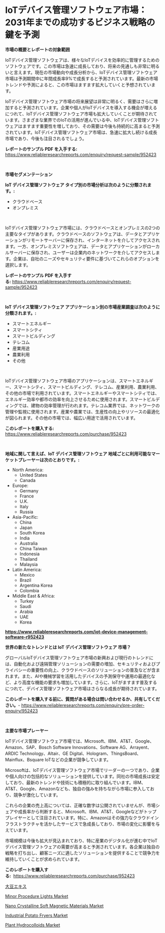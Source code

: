 <p><h1>IoTデバイス管理ソフトウェア市場：2031年までの成功するビジネス戦略の鍵を予測</h1></p><p><strong>市場の概要とレポートの対象範囲</strong></p>
<p><p>IoTデバイス管理ソフトウェアは、様々なIoTデバイスを効率的に管理するためのソフトウェアです。この市場は急速に成長しており、将来の見通しも非常に明るいと言えます。現在の市場動向や成長分析から、IoTデバイス管理ソフトウェア市場は予測期間中に年間成長率9%で成長すると予測されています。最新の市場トレンドや予測によると、この市場はますます拡大していくと予想されています。</p><p>IoTデバイス管理ソフトウェア市場の将来展望は非常に明るく、需要はさらに増加すると予測されています。企業や個人がIoTデバイスを導入する機会が増えるにつれて、IoTデバイス管理ソフトウェア市場も拡大していくことが期待されています。さまざまな業界でのIoTの活用が進んでいる中、IoTデバイス管理ソフトウェアはますます重要性を増しており、その需要は今後も持続的に高まると予測されています。IoTデバイス管理ソフトウェア市場は、急速に拡大し続ける成長市場であり、今後も注目されるでしょう。</p></p>
<p><strong>レポートのサンプル PDF を入手する:</strong> <a href="https://www.reliableresearchreports.com/enquiry/request-sample/952423">https://www.reliableresearchreports.com/enquiry/request-sample/952423</a></p>
<p>&nbsp;</p>
<p><strong>市場セグメンテーション</strong></p>
<p><strong>IoT デバイス管理ソフトウェア タイプ別の市場分析は次のように分類されます。:</strong></p>
<p><ul><li>クラウドベース</li><li>オンプレミス</li></ul></p>
<p>&nbsp;</p>
<p><p>IoTデバイス管理ソフトウェア市場には、クラウドベースとオンプレミスの2つの主要なタイプがあります。クラウドベースのソフトウェアは、データとアプリケーションがリモートサーバーに保存され、インターネットを介してアクセスされます。一方、オンプレミスソフトウェアは、データとアプリケーションがローカルサーバーに保存され、ユーザーは企業内のネットワークを介してアクセスします。企業は、自社のニーズやセキュリティ要件に基づいてこれらのオプションを選択します。</p></p>
<p><strong>レポートのサンプル PDF を入手する:</strong>&nbsp;<a href="https://www.reliableresearchreports.com/enquiry/request-sample/952423">https://www.reliableresearchreports.com/enquiry/request-sample/952423</a></p>
<p>&nbsp;</p>
<p><strong> IoT デバイス管理ソフトウェア アプリケーション別の市場産業調査は次のように分類されます。:</strong></p>
<p><ul><li>スマートエネルギー</li><li>スマートシティ</li><li>スマートビルディング</li><li>テレコム</li><li>産業用途</li><li>農業利用</li><li>その他</li></ul></p>
<p>&nbsp;</p>
<p><p>IoTデバイス管理ソフトウェア市場のアプリケーションは、スマートエネルギー、スマートシティ、スマートビルディング、テレコム、産業利用、農業利用、その他の市場で利用されています。スマートエネルギーやスマートシティでは、エネルギー効率や都市の効率を向上させるために使用されます。スマートビルディングでは、建物の効率管理が行われます。テレコム業界では、ネットワークの管理や監視に使用されます。産業や農業では、生産性の向上やリソースの最適化が図られます。その他の市場では、幅広い用途で活用されています。</p></p>
<p><strong>このレポートを購入する:</strong>&nbsp; <a href="https://www.reliableresearchreports.com/purchase/952423">https://www.reliableresearchreports.com/purchase/952423</a></p>
<p>&nbsp;</p>
<p><strong>地域に関して言えば、IoT デバイス管理ソフトウェア 地域ごとに利用可能なマーケットプレーヤーは次のとおりです。:</strong></p>
<p><ul>
    <li>
        North America:
        <ul>
            <li>United States</li>
            <li>Canada</li>
        </ul>
    </li>
    <li>
        Europe:
        <ul>
            <li>Germany</li>
            <li>France</li>
            <li>U.K.</li>
            <li>Italy</li>
            <li>Russia</li>
        </ul>
    </li>
    <li>
        Asia-Pacific:
        <ul>
            <li>China</li>
            <li>Japan</li>
            <li>South Korea</li>
            <li>India</li>
            <li>Australia</li>
            <li>China Taiwan</li>
            <li>Indonesia</li>
            <li>Thailand</li>
            <li>Malaysia</li>
        </ul>
    </li>
    <li>
        Latin America:
        <ul>
            <li>Mexico</li>
            <li>Brazil</li>
            <li>Argentina Korea</li>
            <li>Colombia</li>
        </ul>
    </li>
    <li>
        Middle East & Africa:
        <ul>
            <li>Turkey</li>
            <li>Saudi</li>
            <li>Arabia</li>
            <li>UAE</li>
            <li>Korea</li>
        </ul>
    </li>
    </ul></p>
<p><strong><a href="https://www.reliableresearchreports.com/iot-device-management-software-r952423">https://www.reliableresearchreports.com/iot-device-management-software-r952423</a></strong>&nbsp;</p>
<p><strong>世界の新たなトレンドとは IoT デバイス管理ソフトウェア 市場？</strong></p>
<p><p>グローバルIoTデバイス管理ソフトウェア市場の新興および現行のトレンドには、自動化および遠隔管理ソリューションの需要の増加、セキュリティおよびプライバシーの重要性の向上、クラウドベースのソリューションの普及などが含まれます。また、AIや機械学習を活用したデバイスの予測保守や運用の最適化など、より高度な機能の要求も増加しています。さらに、IoTがますます普及するにつれて、デバイス管理ソフトウェア市場はさらなる成長が期待されています。</p></p>
<p><strong>このレポートを購入する前に、質問がある場合は問い合わせるか、共有してください。</strong>- <a href="https://www.reliableresearchreports.com/enquiry/pre-order-enquiry/952423">https://www.reliableresearchreports.com/enquiry/pre-order-enquiry/952423</a></p>
<p>&nbsp;</p>
<p><strong>主要な市場プレーヤー</strong></p>
<p><p>IoTデバイス管理ソフトウェア市場では、Microsoft、IBM、AT&T、Google、Amazon、SAP、Bosch Software Innovations、Software AG、Arrayent、ARDIC Technology、Altair、GE Digital、Hologram、ThingsBoard、Mainflux、Bsquare IoTなどの企業が競争しています。</p><p>Microsoftは、IoTデバイス管理ソフトウェア市場でリーダーの一つであり、企業や個人向けの包括的なソリューションを提供しています。同社の市場成長は安定しており、最新のトレンドや技術にも積極的に取り組んでいます。IBM、AT&T、Google、Amazonなども、独自の強みを持ちながら市場に参入しており、競争が激化しています。</p><p>これらの企業の売上高については、正確な数字は公開されていませんが、市場シェアや成長率から判断すると、Microsoft、IBM、AT&T、Googleなどがトッププレイヤーとして注目されています。特に、Amazonはその強力なクラウドインフラストラクチャを活かしたサービスで急成長しており、市場の変化に影響を与えています。</p><p>市場規模は今後も拡大が見込まれており、特に産業のデジタル化が進む中でIoTデバイス管理ソフトウェアの需要が高まると予測されています。各企業は独自の戦略を打ち出し、顧客ニーズに適したソリューションを提供することで競争力を維持していくことが求められています。</p></p>
<p><strong>このレポートを購入する:</strong>&nbsp;&nbsp;<a href="https://www.reliableresearchreports.com/purchase/952423">https://www.reliableresearchreports.com/purchase/952423</a></p>
<p><p><a href="https://github.com/VinceMarvin1/Market-Research-Report-List-1/blob/main/347650345030.md">大豆エキス</a></p><p><a href="https://medium.com/@elizbethsmithb208/minor-procedure-lights-market-competitive-analysis-market-trends-and-forecast-to-2031-4b8782290008">Minor Procedure Lights Market</a></p><p><a href="https://issuu.com/reportprime-2/docs/nano-crystalline-soft-magnetic-materials-market-si">Nano Crystalline Soft Magnetic Materials Market</a></p><p><a href="https://github.com/markusgodoy/Market-Research-Report-List-3/blob/main/industrial-potato-fryers-market.md">Industrial Potato Fryers Market</a></p><p><a href="https://issuu.com/reportprime-2/docs/plant-hydrocolloids-market-size-2030.pptx">Plant Hydrocolloids Market</a></p></p>